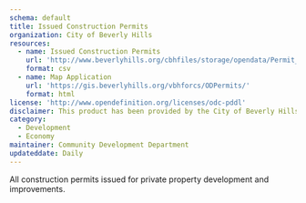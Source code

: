 ```yaml
---
schema: default
title: Issued Construction Permits
organization: City of Beverly Hills
resources:
  - name: Issued Construction Permits
    url: 'http://www.beverlyhills.org/cbhfiles/storage/opendata/Permit_Issued_All_Construction.csv'
    format: csv
  - name: Map Application
    url: 'https://gis.beverlyhills.org/vbhforcs/ODPermits/'
    format: html     
license: 'http://www.opendefinition.org/licenses/odc-pddl'
disclaimer: This product has been provided by the City of Beverly Hills on as as-is basis for informational purposes. No warranty is made by the City of Beverly Hills regarding specific accuracy, completeness, or fitness for any particular purpose or use of any data made available on the City’s Open Data Portal. The City reserves the right to discontinue availability of content on the Open Data Portal at any time and for any reason.
category:
  - Development
  - Economy
maintainer: Community Development Department
updateddate: Daily
---
```

All construction permits issued for private property development and improvements.
